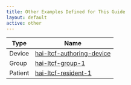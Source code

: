 ```yaml
---
title: Other Examples Defined for This Guide
layout: default
active: other
---
```


<!-- { :.no_toc } -->

<!-- TOC  the css styling for this is \pages\assets\css\project.css under 'markdown-toc'-->

<!-- * Do not remove this line (it will not be displayed)
{:toc} -->

<!-- end TOC -->

<table>
<thead>
<tr>
<th>Type</th>
<th>Name</th>
</tr>
</thead>
<tbody>
<tr>
<td>Device</td>
<td><a href="Device-hai-ltcf-authoring-device.html">hai-ltcf-authoring-device</a></td>
</tr>
<tr>
<td>Group</td>
<td><a href="Group-hai-ltcf-group-1.html">hai-ltcf-group-1</a></td>
</tr>
<tr>
<td>Patient</td>
<td><a href="Patient-hai-ltcf-resident-1.html">hai-ltcf-resident-1</a></td>
</tr>
</tbody>
</table>
